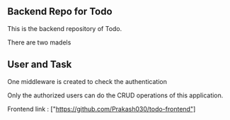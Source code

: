 ## Backend Repo for Todo

This is the backend repository of Todo.

There are two madels
## User and Task

One middleware is created to check the authentication

Only the authorized users can do the CRUD operations of this application.

Frontend link : ["https://github.com/Prakash030/todo-frontend"]
